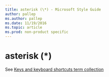 ```yaml
---
title: asterisk (\*) - Microsoft Style Guide
author: pallep
ms.author: pallep
ms.date: 11/19/2016
ms.topic: article
ms.prod: non-product specific
---
```


# asterisk (\*)

See [Keys and keyboard shortcuts term collection](/style-guide/a-z-word-list-term-collections/term-collections/keys-keyboard-shortcuts)
